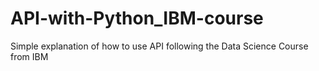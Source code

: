 # API-with-Python_IBM-course
Simple explanation of how to use API following the Data Science Course from IBM
